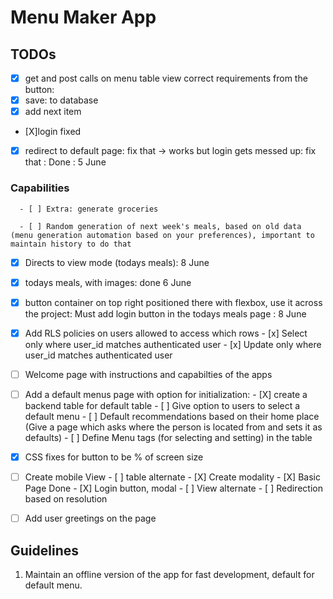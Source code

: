 # Menu Maker App

## TODOs

- [X] get and post calls on menu table view
      correct requirements from the button:
- [X] save: to database
- [X] add next item

- [X]login fixed
- [x] redirect to default page: fix that -> works but login gets messed up: fix that : Done : 5 June

### Capabilities

      - [ ] Extra: generate groceries

      - [ ] Random generation of next week's meals, based on old data (menu generation automation based on your preferences), important to maintain history to do that

- [x] Directs to view mode (todays meals): 8 June

- [x] todays meals, with images: done 6 June

- [x] button container on top right positioned there with flexbox, use it across the project: Must add login button in the
      todays meals page : 8 June

- [X] Add RLS policies on users allowed to access which rows
      - [x] Select only where user_id matches authenticated user
      - [x] Update only where user_id matches authenticated user

- [ ] Welcome page with instructions and capabilties of the apps

- [ ] Add a default menus page with option for initialization:
      - [X] create a backend table for default table
      - [ ] Give option to users to select a default menu
      - [ ] Default recommendations based on their home place (Give a page which asks where the person is located from and sets it as defaults)
      - [ ] Define Menu tags (for selecting and setting) in the table

- [X] CSS fixes for button to be % of screen size
- [ ] Create mobile View
      - [ ] table alternate
            - [X] Create modality
            - [X] Basic Page Done
            - [X] Login button, modal
      - [ ] View alternate
      - [ ] Redirection based on resolution
- [ ] Add user greetings on the page

## Guidelines

1. Maintain an offline version of the app for fast development, default for default menu.
